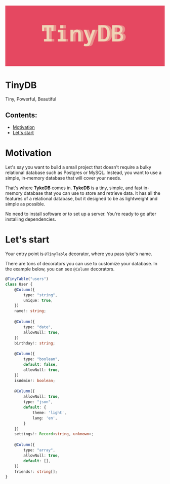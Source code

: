 ![](images/Logo1.png)

# TinyDB
Tiny, Powerful, Beautiful

## Contents:

- [Motivation](#motivation)
- [Let's start](#lets-start)

# Motivation

Let's say you want to build a small project that doesn't require a bulky relational database such as Postgres or MySQL. Instead, you want to use a simple, in-memory database that will cover your needs.

That's where <b>TykeDB</b> comes in. <b>TykeDB</b>  is a tiny, simple, and fast in-memory database that you can use to store and retrieve data. It has all the features of a relational database, but it designed to be as lightweight and simple as possible.

No need to install software or to set up a server. You're ready to go after installing dependencies.

# Let's start

Your entry point is ```@TinyTable``` decorator, where you pass tyke's name.

There are tons of decorators you can use to customize your database. In the example below, you can see ```@Column``` decorators.

```typescript
@TinyTable("users")
class User {
    @Column({
        type: "string",
        unique: true,
    })
    name!: string;

    @Column({
        type: "date",
        allowNull: true,
    })
    birthday!: string;

    @Column({
        type: "boolean",
        default: false,
        allowNull: true,
    })
    isAdmin!: boolean;

    @Column({
        allowNull: true,
        type: "json",
        default: {
            theme: 'light',
            lang: 'en',
        }
    })
    settings!: Record<string, unknown>;

    @Column({
        type: "array",
        allowNull: true,
        default: [],
    })
    friends!: string[];
}
```

